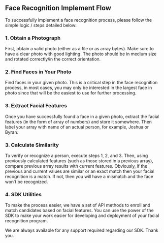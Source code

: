 ## Face Recognition Implement Flow

To successfully implement a face recognition process, please follow the simple logic / steps detailed below:

### 1. Obtain a Photograph
First, obtain a valid photo (either as a file or as array bytes). Make sure to have a clear photo with good lighting. The photo should be in medium size and rotated correctly/in the correct orientation.

### 2. Find Faces in Your Photo
Find faces in your given photo. This is a critical step in the face recognition process, in most cases, you may only be interested in the largest face in photo since that will be the easiest to use for further processing.

### 3. Extract Facial Features
Once you have successfully found a face in a given photo, extract the facial features (in the form of array of numbers) and store it somewhere. Then label your array with name of an actual person, for example, Joshua or Byran.

### 3. Calculate Similarity
To verify or recognize a person, execute steps 1, 2, and 3. Then, using previously calculated features (such as those stored in a previous array), compare previous array results with current features. Obviously, if the previous and current values are similar or an exact match then your facial recognition is a match. If not, then you will have a mismatch and the face won’t be recognized.

### 4. SDK Utilities
To make the process easier, we have a set of API methods to enroll and match candidates based on facial features. You can use the power of the SDK to make your work easier for developing and deployment of your facial recognition program. 

We are always available for any support required regarding our SDK. Thank you.

